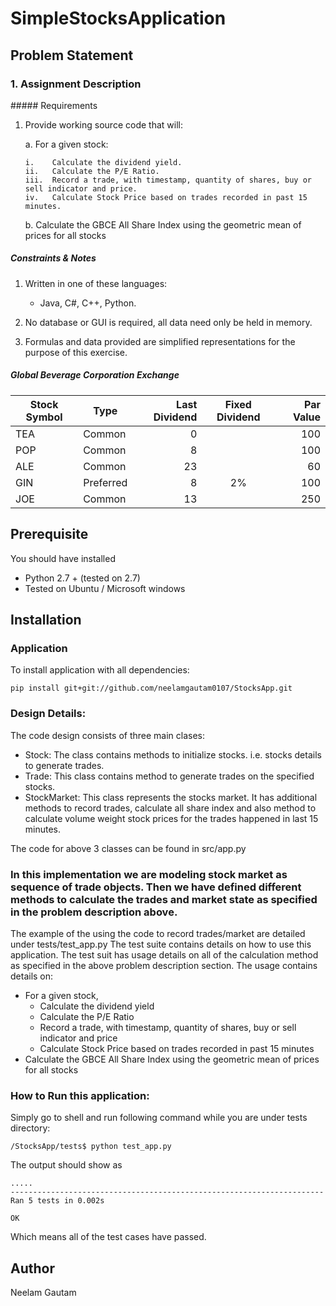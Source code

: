 # SimpleStocksApplication

## Problem Statement

### 1. Assignment Description

##### Requirements

1.	Provide working source code that will:

    a.	For a given stock:
    
        i.    Calculate the dividend yield.
        ii.   Calculate the P/E Ratio.
        iii.  Record a trade, with timestamp, quantity of shares, buy or sell indicator and price.
        iv.   Calculate Stock Price based on trades recorded in past 15 minutes.

    b.	Calculate the GBCE All Share Index using the geometric mean of prices for all stocks

##### Constraints & Notes

1.	Written in one of these languages:
    
    * Java, C#, C++, Python.
    
2.	No database or GUI is required, all data need only be held in memory.

3.	Formulas and data provided are simplified representations for the purpose of this exercise.

##### Global Beverage Corporation Exchange

Stock Symbol  | Type | Last Dividend | Fixed Dividend | Par Value
------------- | ---- | ------------: | :------------: | --------: 
TEA           | Common    | 0  |    | 100
POP           | Common    | 8  |    | 100
ALE           | Common    | 23 |    | 60
GIN           | Preferred | 8  | 2% | 100
JOE           | Common    | 13 |    | 250




## Prerequisite

You should have installed
- Python 2.7 +  (tested on 2.7)
- Tested on Ubuntu / Microsoft windows

## Installation

### Application
To install application with all dependencies:

```
pip install git+git://github.com/neelamgautam0107/StocksApp.git
```

### Design Details:
The code design consists of three main clases:
 - Stock: The class contains methods to initialize stocks. i.e. stocks details to generate trades.
 - Trade: This class contains method to generate trades on the specified stocks.
 - StockMarket: This class represents the stocks market. It has additional methods to record trades, calculate all share index and also method to calculate volume weight stock prices for the trades happened in last 15 minutes.
 
 The code for above 3 classes can be found in src/app.py

### In this implementation we are modeling stock market as sequence of trade objects. Then we have defined different methods to calculate the trades and market state as specified in the problem description above.

The example of the using the code to record trades/market are detailed under tests/test_app.py
The test suite contains details on how to use this application. The test suit has usage details on all of the calculation method as specified in the above problem description section. The usage contains details on:

- For a given stock, 
    - Calculate the dividend yield
    - Calculate the P/E Ratio
    - Record a trade, with timestamp, quantity of shares, buy or sell indicator and price
    - Calculate Stock Price based on trades recorded in past 15 minutes
- Calculate the GBCE All Share Index using the geometric mean of prices for all stocks

### How to Run this application:
Simply go to shell and run following command while you are under tests directory:

```
/StocksApp/tests$ python test_app.py
```

The output should show as 
```
.....
----------------------------------------------------------------------
Ran 5 tests in 0.002s

OK
```
Which means all of the test cases have passed.

## Author
Neelam Gautam
